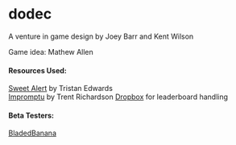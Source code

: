 dodec
=====
A venture in game design by Joey Barr and Kent Wilson

Game idea: Mathew Allen
<h4>Resources Used:</h4>
<a href = "https://github.com/t4t5/sweetalert">Sweet Alert</a> by Tristan Edwards<br>
<a href = "http://trentrichardson.com/Impromptu/">Impromptu</a> by Trent Richardson
<a href = "https://www.dropbox.com">Dropbox</a> for leaderboard handling

<h4>Beta Testers:</h4>
<a href = "https://github.com/BladedBanana">BladedBanana</a>
